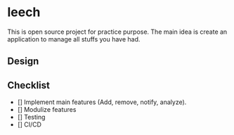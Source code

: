 # leech
This is open source project for practice purpose. The main idea is create an application to manage all stuffs you have had.

## Design

## Checklist
- [] Implement main features (Add, remove, notify, analyze).
- [] Modulize features
- [] Testing
- [] CI/CD
